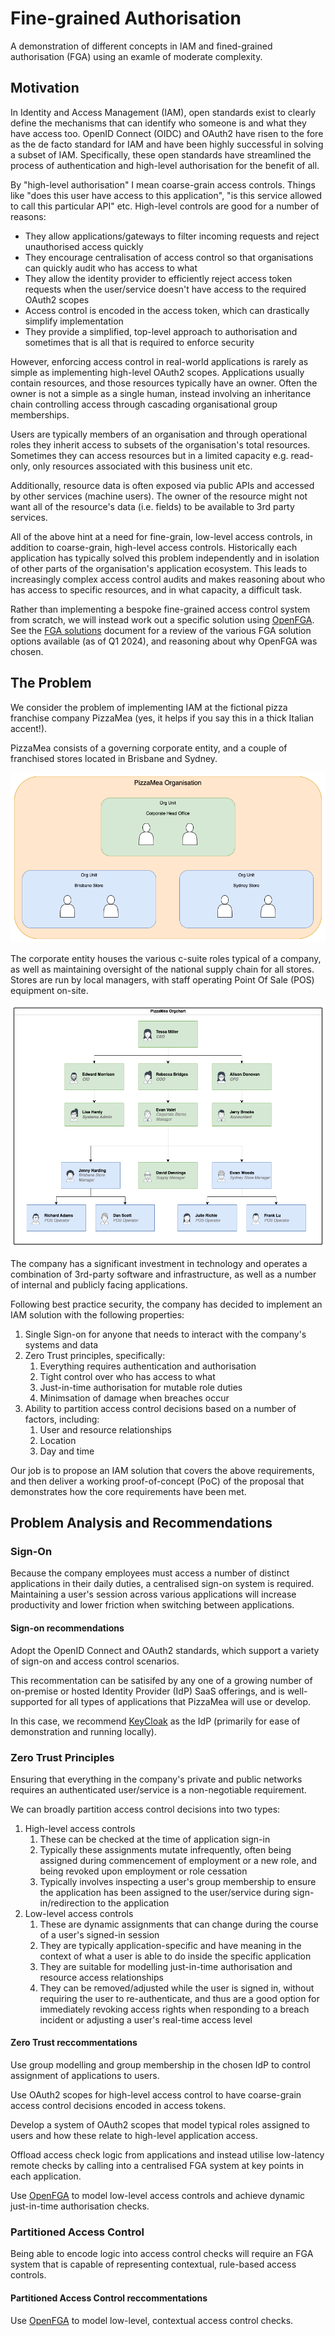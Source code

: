 # Fine-grained Authorisation

A demonstration of different concepts in IAM and fined-grained authorisation (FGA) using an examle of moderate complexity.

## Motivation

In Identity and Access Management (IAM), open standards exist to clearly define the mechanisms that can identify who someone is and what they have access too. 
OpenID Connect (OIDC) and OAuth2 have risen to the fore as the de facto standard for IAM and have been highly successful in solving a subset of IAM. Specifically, these open standards have streamlined the process of authentication and high-level authorisation for the benefit of all.

By "high-level authorisation" I mean coarse-grain access controls.  Things like "does this user have access to this application", "is this service allowed to call this particular API" etc. High-level controls are good for a number of reasons:

* They allow applications/gateways to filter incoming requests and reject unauthorised access quickly
* They encourage centralisation of access control so that organisations can quickly audit who has access to what
* They allow the identity provider to efficiently reject access token requests when the user/service doesn't have access to the required OAuth2 scopes
* Access control is encoded in the access token, which can drastically simplify implementation
* They provide a simplified, top-level approach to authorisation and sometimes that is all that is required to enforce security

However, enforcing access control in real-world applications is rarely as simple as implementing high-level OAuth2 scopes. Applications usually contain resources, and those resources typically have an owner. Often the owner is not a simple as a single human, instead involving an inheritance chain controlling access through cascading organisational group memberships.

Users are typically members of an organisation and through operational roles they inherit access to subsets of the organisation's total resources. Sometimes they can access resources but in a limited capacity e.g. read-only, only resources associated with this business unit etc.

Additionally, resource data is often exposed via public APIs and accessed by other services (machine users). The owner of the resource might not want all of the resource's data (i.e. fields) to be available to 3rd party services.

All of the above hint at a need for fine-grain, low-level access controls, in addition to coarse-grain, high-level access controls. Historically each application has typically solved this problem independently and in isolation of other parts of the organisation's application ecosystem. This leads to increasingly complex access control audits and makes reasoning about who has access to specific resources, and in what capacity, a difficult task.

Rather than implementing a bespoke fine-grained access control system from scratch, we will instead work out a specific solution using [OpenFGA](https://openfga.dev/). See the [FGA solutions](./docs/fga_solutions.md) document for a review of the various FGA solution options available (as of Q1 2024), and reasoning about why OpenFGA was chosen.

## The Problem

We consider the problem of implementing IAM at the fictional pizza franchise company PizzaMea (yes, it helps if you say this in a thick Italian accent!).

PizzaMea consists of a governing corporate entity, and a couple of franchised stores located in Brisbane and Sydney.

![Org units](./docs/images/org_units.png)

The corporate entity houses the various c-suite roles typical of a company, as well as maintaining oversight of the national supply chain for all stores. Stores are run by local managers, with staff operating Point Of Sale (POS) equipment on-site.

![Org chart](./docs/images/org_chart.png)

The company has a significant investment in technology and operates a combination of 3rd-party software and infrastructure, as well as a number of internal and publicly facing applications.

Following best practice security, the company has decided to implement an IAM solution with the following properties:

1. Single Sign-on for anyone that needs to interact with the company's systems and data
2. Zero Trust principles, specifically:
    1. Everything requires authentication and authorisation
    2. Tight control over who has access to what
    3. Just-in-time authorisation for mutable role duties
    4. Minimsation of damage when breaches occur
3. Ability to partition access control decisions based on a number of factors, including:
    1. User and resource relationships
    2. Location
    3. Day and time

Our job is to propose an IAM solution that covers the above requirements, and then deliver a working proof-of-concept (PoC) of the proposal that demonstrates how the core requirements have been met.

## Problem Analysis and Recommendations

### Sign-On

Because the company employees must access a number of distinct applications in their daily duties, a centralised sign-on system is required. Maintaining a user's session across various applications will increase productivity and lower friction when switching between applications.

#### Sign-on recommendations

Adopt the OpenID Connect and OAuth2 standards, which support a variety of sign-on and access control scenarios.

This recommentation can be satisifed by any one of a growing number of on-premise or hosted Identity Provider (IdP) SaaS offerings, and is well-supported for all types of applications that PizzaMea will use or develop.

In this case, we recommend [KeyCloak](https://www.keycloak.org/) as the IdP (primarily for ease of demonstration and running locally).

### Zero Trust Principles

Ensuring that everything in the company's private and public networks requires an authenticated user/service is a non-negotiable requirement.

We can broadly partition access control decisions into two types:

1. High-level access controls
    1. These can be checked at the time of application sign-in
    2. Typically these assignments mutate infrequently, often being assigned during commencement of employment or a new role, and being revoked upon employment or role cessation
    2. Typically involves inspecting a user's group membership to ensure the application has been assigned to the user/service during sign-in/redirection to the application
2. Low-level access controls
    1. These are dynamic assignments that can change during the course of a user's signed-in session
    2. They are typically application-specific and have meaning in the context of what a user is able to do inside the specific application
    3. They are suitable for modelling just-in-time authorisation and resource access relationships
    4. They can be removed/adjusted while the user is signed in, without requiring the user to re-authenticate, and thus are a good option for immediately revoking access rights when responding to a breach incident or adjusting a user's real-time access level

#### Zero Trust reccommentations

Use group modelling and group membership in the chosen IdP to control assignment of applications to users.

Use OAuth2 scopes for high-level access control to have coarse-grain access control decisions encoded in access tokens.

Develop a system of OAuth2 scopes that model typical roles assigned to users and how these relate to high-level application access.

Offload access check logic from applications and instead utilise low-latency remote checks by calling into a centralised FGA system at key points in each application.

Use [OpenFGA](https://openfga.dev/) to model low-level access controls and achieve dynamic just-in-time authorisation checks. 


### Partitioned Access Control

Being able to encode logic into access control checks will require an FGA system that is capable of representing contextual, rule-based access controls.

#### Partitioned Access Control reccommentations

Use [OpenFGA](https://openfga.dev/docs/modeling/contextual-time-based-authorization) to model low-level, contextual access control checks.

